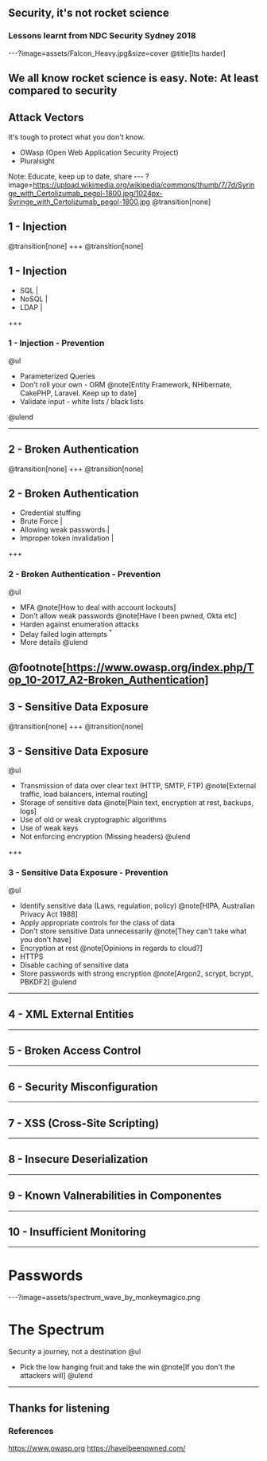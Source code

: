 ## Security, it's not rocket science
### Lessons learnt from NDC Security Sydney 2018

---?image=assets/Falcon_Heavy.jpg&size=cover
@title[Its harder]

We all know rocket science is easy.
Note:
At least compared to security
---
## Attack Vectors
It's tough to protect what you don't know.
- OWasp (Open Web Application Security Project)
- Pluralsight

Note:
Educate, keep up to date, share
--- ?image=https://upload.wikimedia.org/wikipedia/commons/thumb/7/7d/Syringe_with_Certolizumab_pegol-1800.jpg/1024px-Syringe_with_Certolizumab_pegol-1800.jpg
@transition[none]

## 1 - Injection

@transition[none]
+++
@transition[none]

## 1 - Injection

* SQL |
* NoSQL |
* LDAP |

+++

### 1 - Injection - Prevention

@ul

* Parameterized Queries
* Don't roll your own - ORM @note[Entity Framework, NHibernate, CakePHP, Laravel. Keep up to date]
* Validate input - white lists / black lists

@ulend

---

## 2 - Broken Authentication

@transition[none]
+++
@transition[none]

## 2 - Broken Authentication

* Credential stuffing
* Brute Force |
* Allowing weak passwords |
* Improper token invalidation |

+++

### 2 - Broken Authentication - Prevention

@ul
* MFA @note[How to deal with account lockouts]
* Don't allow weak passwords @note[Have I been pwned, Okta etc]
* Harden against enumeration attacks
* Delay failed login attempts <sup>*</sup>
* More details
@ulend

@footnote[https://www.owasp.org/index.php/Top_10-2017_A2-Broken_Authentication]
---

## 3 - Sensitive Data Exposure

@transition[none]
+++
@transition[none]

## 3 - Sensitive Data Exposure

@ul
* Transmission of data over clear text (HTTP, SMTP, FTP) @note[External traffic, load balancers, internal routing]
* Storage of sensitive data @note[Plain text, encryption at rest, backups, logs]
* Use of old or weak cryptographic algorithms
* Use of weak keys
* Not enforcing encryption (Missing headers)
@ulend

+++

### 3 - Sensitive Data Exposure - Prevention

@ul
* Identify sensitive data (Laws, regulation, policy) @note[HIPA, Australian Privacy Act 1988]
* Apply appropriate controls for the class of data
* Don't store sensitive Data unnecessarily @note[They can't take what you don't have]
* Encryption at rest @note[Opinions in regards to cloud?]
* HTTPS
* Disable caching of sensitive data
* Store passwords with strong encryption @note[Argon2, scrypt, bcrypt, PBKDF2]
@ulend
---

## 4 - XML External Entities

---

## 5 - Broken Access Control

---

## 6 - Security Misconfiguration

---

## 7 - XSS (Cross-Site Scripting)

---

## 8 - Insecure Deserialization

---

## 9 - Known Valnerabilities in Componentes

---

## 10 - Insufficient Monitoring

---
# Passwords

---?image=assets/spectrum_wave_by_monkeymagico.png

[comment]: # (Image found at https://monkeymagico.deviantart.com/art/Spectrum-Wave-133641157)

# The Spectrum
<span class="dark-background"><span>Security a journey, not a destination</span></span>
@ul
* Pick the low hanging fruit and take the win @note[If you don't the attackers will]
@ulend

---
## Thanks for listening

### References

https://www.owasp.org
https://haveibeenpwned.com/
